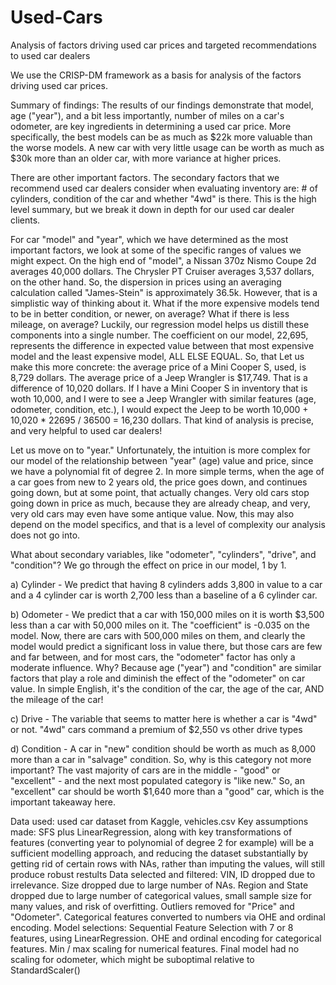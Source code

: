 # Used-Cars
Analysis of factors driving used car prices and targeted recommendations to used car dealers

We use the CRISP-DM framework as a basis for analysis of the factors driving used car prices. 

Summary of findings: The results of our findings demonstrate that model, age ("year"), and a bit less importantly, number of miles on a car's odometer, are key ingredients in determining a used car price. More specifically, the best models can be as much as $22k more valuable than the worse models. A new car with very little usage can be worth as much as $30k more than an older car, with more variance at higher prices.

There are other important factors. The secondary factors that we recommend used car dealers consider when evaluating inventory are: # of cylinders, condition of the car and whether "4wd" is there. This is the high level summary, but we break it down in depth for our used car dealer clients.

For car "model" and "year", which we have determined as the most important factors, we look at some of the specific ranges of values we might expect. On the high end of "model", a Nissan 370z Nismo Coupe 2d averages 40,000 dollars. The Chrysler PT Cruiser averages 3,537 dollars, on the other hand. So, the dispersion in prices using an averaging calculation called "James-Stein" is approximately 36.5k. However, that is a simplistic way of thinking about it. What if the more expensive models tend to be in better condition, or newer, on average? What if there is less mileage, on average? Luckily, our regression model helps us distill these components into a single number. The coefficient on our model, 22,695, represents the difference in expected value between that most expensive model and the least expensive model, ALL ELSE EQUAL. So, that Let us make this more concrete: the average price of a Mini Cooper S, used, is 8,729 dollars. The average price of a Jeep Wrangler is $17,749. That is a difference of 10,020 dollars. If I have a Mini Cooper S in inventory that is woth 10,000, and I were to see a Jeep Wrangler with similar features (age, odometer, condition, etc.), I would expect the Jeep to be worth 10,000 + 10,020 * 22695 / 36500 = 16,230 dollars. That kind of analysis is precise, and very helpful to used car dealers!

Let us move on to "year." Unfortunately, the intuition is more complex for our model of the relationship between "year" (age) value and price, since we have a polynomial fit of degree 2. In more simple terms, when the age of a car goes from new to 2 years old, the price goes down, and continues going down, but at some point, that actually changes. Very old cars stop going down in price as much, because they are already cheap, and very, very old cars may even have some antique value. Now, this may also depend on the model specifics, and that is a level of complexity our analysis does not go into.

What about secondary variables, like "odometer", "cylinders", "drive", and "condition"? We go through the effect on price in our model, 1 by 1.

a) Cylinder - We predict that having 8 cylinders adds 3,800 in value to a car and a 4 cylinder car is worth 2,700 less than a baseline of a 6 cylinder car.

b) Odometer - We predict that a car with 150,000 miles on it is worth $3,500 less than a car with 50,000 miles on it. The "coefficient" is -0.035 on the model. Now, there are cars with 500,000 miles on them, and clearly the model would predict a significant loss in value there, but those cars are few and far between, and for most cars, the "odometer" factor has only a moderate influence. Why? Because age ("year") and "condition" are similar factors that play a role and diminish the effect of the "odometer" on car value. In simple English, it's the condition of the car, the age of the car, AND the mileage of the car!

c) Drive - The variable that seems to matter here is whether a car is "4wd" or not. "4wd" cars command a premium of $2,550 vs other drive types

d) Condition - A car in "new" condition should be worth as much as 8,000 more than a car in "salvage" condition. So, why is this category not more important? The vast majority of cars are in the middle - "good" or "excellent" - and the next most populated category is "like new." So, an "excellent" car should be worth $1,640 more than a "good" car, which is the important takeaway here.

Data used: used car dataset from Kaggle, vehicles.csv
Key assumptions made: SFS plus LinearRegression, along with key transformations of features (converting year to polynomial of degree 2 for example) will be a sufficient modelling approach, and reducing the dataset substantially by getting rid of certain rows with NAs, rather than imputing the values, will still produce robust restults
Data selected and filtered: VIN, ID dropped due to irrelevance. Size dropped due to large number of NAs. Region and State dropped due to large number of categorical values, small sample size for many values, and risk of overfitting. Outliers removed for "Price" and "Odometer".  Categorical features converted to numbers via OHE and ordinal encoding. 
Model selections: Sequential Feature Selection with 7 or 8 features, using LinearRegression. OHE and ordinal encoding for categorical features. Min / max scaling for numerical features. Final model had no scaling for odometer, which might be suboptimal relative to StandardScaler()



